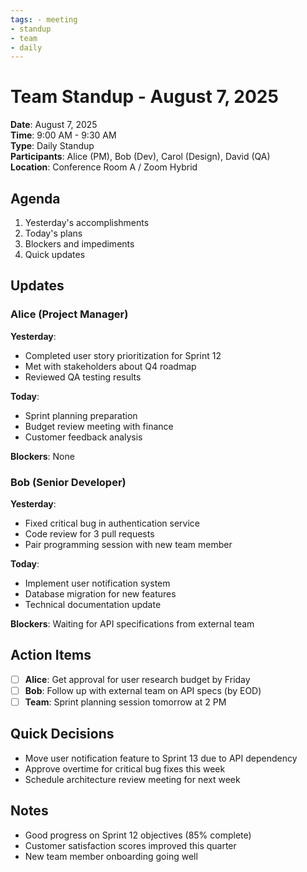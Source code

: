 ```yaml
---
tags: - meeting
- standup
- team
- daily
---
```

# Team Standup - August 7, 2025

**Date**: August 7, 2025  
**Time**: 9:00 AM - 9:30 AM  
**Type**: Daily Standup  
**Participants**: Alice (PM), Bob (Dev), Carol (Design), David (QA)  
**Location**: Conference Room A / Zoom Hybrid  

## Agenda
1. Yesterday's accomplishments
2. Today's plans
3. Blockers and impediments
4. Quick updates

## Updates

### Alice (Project Manager)
**Yesterday**: 
- Completed user story prioritization for Sprint 12
- Met with stakeholders about Q4 roadmap
- Reviewed QA testing results

**Today**: 
- Sprint planning preparation
- Budget review meeting with finance
- Customer feedback analysis

**Blockers**: None

### Bob (Senior Developer)
**Yesterday**: 
- Fixed critical bug in authentication service
- Code review for 3 pull requests
- Pair programming session with new team member

**Today**: 
- Implement user notification system
- Database migration for new features
- Technical documentation update

**Blockers**: Waiting for API specifications from external team

## Action Items
- [ ] **Alice**: Get approval for user research budget by Friday
- [ ] **Bob**: Follow up with external team on API specs (by EOD)
- [ ] **Team**: Sprint planning session tomorrow at 2 PM

## Quick Decisions
- Move user notification feature to Sprint 13 due to API dependency
- Approve overtime for critical bug fixes this week
- Schedule architecture review meeting for next week

## Notes
- Good progress on Sprint 12 objectives (85% complete)
- Customer satisfaction scores improved this quarter
- New team member onboarding going well
